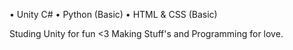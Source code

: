 • Unity C#
• Python (Basic)
• HTML & CSS (Basic)

Studing Unity for fun <3 
Making Stuff's and Programming for love.
